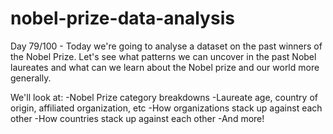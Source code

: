 # nobel-prize-data-analysis

Day 79/100 - Today we're going to analyse a dataset on the past winners of the Nobel Prize. Let's see what patterns we can uncover in the past Nobel laureates and what can we learn about the Nobel prize and our world more generally.

We'll look at:
-Nobel Prize category breakdowns
-Laureate age, country of origin, affiliated organization, etc
-How organizations stack up against each other
-How countries stack up against each other
-And more!

